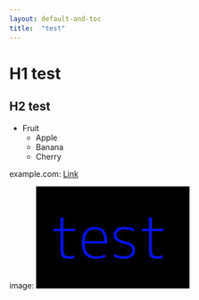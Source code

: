```yaml
---
layout: default-and-toc
title:  "test"
---
```


# H1 test

## H2 test

- Fruit
  - Apple
  - Banana
  - Cherry

example.com: [Link](https://example.com)

image: ![画像](./assets/test.jpg)
